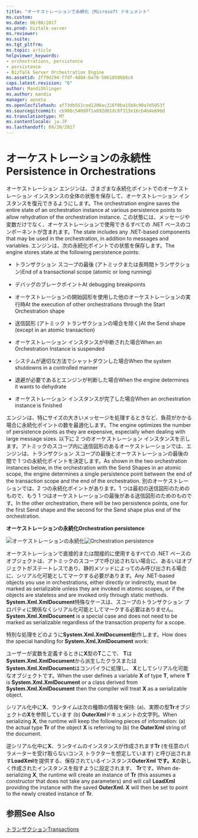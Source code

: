 ```yaml
---
title: "オーケストレーションで永続化 |Microsoft ドキュメント"
ms.custom: 
ms.date: 06/08/2017
ms.prod: biztalk-server
ms.reviewer: 
ms.suite: 
ms.tgt_pltfrm: 
ms.topic: article
helpviewer_keywords:
- orchestrations, persistence
- persistence
- BizTalk Server Orchestration Engine
ms.assetid: 2f79d294-f7df-4d84-ba76-50618506b6c6
caps.latest.revision: "6"
author: MandiOhlinger
ms.author: mandia
manager: anneta
ms.openlocfilehash: af73db551ced1206ac316f0ba15b8c90a7d5053f
ms.sourcegitcommit: cb908c540d8f1a692d01dc8f313e16cb4b4e696d
ms.translationtype: MT
ms.contentlocale: ja-JP
ms.lasthandoff: 09/20/2017
---
```

# <a name="persistence-in-orchestrations"></a><span data-ttu-id="fe129-102">オーケストレーションの永続性</span><span class="sxs-lookup"><span data-stu-id="fe129-102">Persistence in Orchestrations</span></span>
<span data-ttu-id="fe129-103">オーケストレーション エンジンは、さまざまな永続化ポイントでのオーケストレーション インスタンスの全体の状態を保存して、オーケストレーション インスタンスを復元できるようにします。</span><span class="sxs-lookup"><span data-stu-id="fe129-103">The orchestration engine saves the entire state of an orchestration instance at various persistence points to allow rehydration of the orchestration instance.</span></span> <span data-ttu-id="fe129-104">この状態には、メッセージや変数だけでなく、オーケストレーションで使用できるすべての .NET ベースのコンポーネントが含まれます。</span><span class="sxs-lookup"><span data-stu-id="fe129-104">The state includes any .NET-based components that may be used in the orchestration, in addition to messages and variables.</span></span> <span data-ttu-id="fe129-105">エンジンは、次の永続化ポイントでの状態を保存します。</span><span class="sxs-lookup"><span data-stu-id="fe129-105">The engine stores state at the following persistence points:</span></span>  
  
-   <span data-ttu-id="fe129-106">トランザクション スコープの最後 (アトミックまたは長時間トランザクション)</span><span class="sxs-lookup"><span data-stu-id="fe129-106">End of a transactional scope (atomic or long running)</span></span>  
  
-   <span data-ttu-id="fe129-107">デバッグのブレークポイント</span><span class="sxs-lookup"><span data-stu-id="fe129-107">At debugging breakpoints</span></span>  
  
-   <span data-ttu-id="fe129-108">オーケストレーションの開始図形を使用した他のオーケストレーションの実行時</span><span class="sxs-lookup"><span data-stu-id="fe129-108">At the execution of other orchestrations through the Start Orchestration shape</span></span>  
  
-   <span data-ttu-id="fe129-109">送信図形 (アトミック トランザクションの場合を除く)</span><span class="sxs-lookup"><span data-stu-id="fe129-109">At the Send shape (except in an atomic transaction)</span></span>  
  
-   <span data-ttu-id="fe129-110">オーケストレーション インスタンスが中断された場合</span><span class="sxs-lookup"><span data-stu-id="fe129-110">When an Orchestration Instance is suspended</span></span>  
  
-   <span data-ttu-id="fe129-111">システムが適切な方法でシャットダウンした場合</span><span class="sxs-lookup"><span data-stu-id="fe129-111">When the system shutdowns in a controlled manner</span></span>  
  
-   <span data-ttu-id="fe129-112">退避が必要であるとエンジンが判断した場合</span><span class="sxs-lookup"><span data-stu-id="fe129-112">When the engine determines it wants to dehydrate</span></span>  
  
-   <span data-ttu-id="fe129-113">オーケストレーション インスタンスが完了した場合</span><span class="sxs-lookup"><span data-stu-id="fe129-113">When an orchestration instance is finished</span></span>  
  
 <span data-ttu-id="fe129-114">エンジンは、特にサイズの大きいメッセージを処理するときなど、負荷がかかる場合に永続化ポイントの数を最適化します。</span><span class="sxs-lookup"><span data-stu-id="fe129-114">The engine optimizes the number of persistence points as they are expensive, especially when dealing with large message sizes.</span></span> <span data-ttu-id="fe129-115">以下に 2 つのオーケストレーション インスタンスを示します。アトミックのスコープ内に送信図形のあるオーケストレーションでは、エンジンは、トランザクション スコープの最後とオーケストレーションの最後の間で 1 つの永続化ポイントを決定します。</span><span class="sxs-lookup"><span data-stu-id="fe129-115">As shown in the two orchestration instances below, in the orchestration with the Send Shapes in an atomic scope, the engine determines a single persistence point between the end of the transaction scope and the end of the orchestration.</span></span> <span data-ttu-id="fe129-116">別のオーケストレーションでは、2 つの永続化ポイントがあります。1 つは最初の送信図形のためのもので、もう 1 つはオーケストレーションの最後がある送信図形のためのものです。</span><span class="sxs-lookup"><span data-stu-id="fe129-116">In the other orchestration, there will be two persistence points, one for the first Send shape and the second for the Send shape plus end of the orchestration.</span></span>  
  
 <span data-ttu-id="fe129-117">**オーケストレーションの永続化**</span><span class="sxs-lookup"><span data-stu-id="fe129-117">**Orchestration persistence**</span></span>  
  
 <span data-ttu-id="fe129-118">![オーケストレーションの永続化](../core/media/bts-trans-orch-fig2.gif "BTS_Trans_Orch_Fig2")</span><span class="sxs-lookup"><span data-stu-id="fe129-118">![Orchestration persistence](../core/media/bts-trans-orch-fig2.gif "BTS_Trans_Orch_Fig2")</span></span>  
  
 <span data-ttu-id="fe129-119">オーケストレーションで直接的または間接的に使用するすべての .NET ベースのオブジェクトは、アトミックのスコープで呼び出されない場合に、あるいはオブジェクトがステートレスであり、静的メソッドによってのみ呼び出される場合に、シリアル化可能としてマークする必要があります。</span><span class="sxs-lookup"><span data-stu-id="fe129-119">Any .NET-based objects you use in orchestrations, either directly or indirectly, must be marked as serializable unless they are invoked in atomic scopes, or if the objects are stateless and are invoked only through static methods.</span></span> <span data-ttu-id="fe129-120">**System.Xml.XmlDocument**特殊なケースは、スコープのトランザクション プロパティに関係なくシリアル化可能としてマークする必要はありません。</span><span class="sxs-lookup"><span data-stu-id="fe129-120">**System.Xml.XmlDocument** is a special case and does not need to be marked as serializable regardless of the transaction property for a scope.</span></span>  
  
 <span data-ttu-id="fe129-121">特別な処理をどのように**System.Xml.XmlDocument**動作します。</span><span class="sxs-lookup"><span data-stu-id="fe129-121">How does the special handling for **System.Xml.XmlDocument** work:</span></span>  
  
 <span data-ttu-id="fe129-122">ユーザーが変数を定義するときに**X**型の**T**ここで、 **T**は**System.Xml.XmlDocument**から派生したクラスまたは**System.Xml.XmlDocument**はコンパイラに処理し、 **X**としてシリアル化可能なオブジェクトです。</span><span class="sxs-lookup"><span data-stu-id="fe129-122">When the user defines a variable **X** of type **T**, where **T** is **System.Xml.XmlDocument** or a class derived from **System.Xml.XmlDocument** then the compiler will treat **X** as a serializable object.</span></span>  
  
 <span data-ttu-id="fe129-123">シリアル化中に**X**、ランタイムは次の種類の情報を保持: (a)、実際の型**Tr**オブジェクトの**X**を参照しています (b) **OuterXml**ドキュメントの文字列。</span><span class="sxs-lookup"><span data-stu-id="fe129-123">When serializing **X**, the runtime will keep the following pieces of information: (a) the actual type **Tr** of the object **X** is referring to (b) the **OuterXml** string of the document.</span></span>  
  
 <span data-ttu-id="fe129-124">逆シリアル化中に**X**、ランタイムのインスタンスが作成されます**Tr** (を任意のパラメーターを受け取らないコンス トラクターを想定しています) と呼び出されます**LoadXml**を提供する、保存されているインスタンス**OuterXml です。X**の新しく作成されたインスタンスを指すように設定されます、 **Tr**です。</span><span class="sxs-lookup"><span data-stu-id="fe129-124">When de-serializing **X**, the runtime will create an instance of **Tr** (this assumes a constructor that does not take any parameters) and will call **LoadXml** providing the instance with the saved **OuterXml.  X** will then be set to point to the newly created instance of **Tr**.</span></span>  
  
## <a name="see-also"></a><span data-ttu-id="fe129-125">参照</span><span class="sxs-lookup"><span data-stu-id="fe129-125">See Also</span></span>  
 [<span data-ttu-id="fe129-126">トランザクション</span><span class="sxs-lookup"><span data-stu-id="fe129-126">Transactions</span></span>](../core/transactions.md)